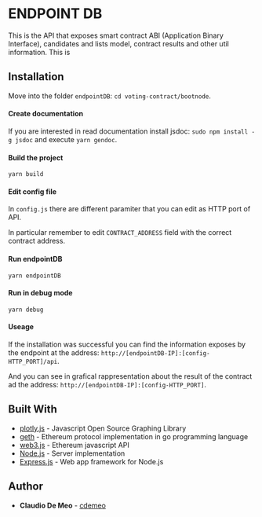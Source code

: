# ENDPOINT DB

This is the API that exposes smart contract ABI (Application Binary Interface), candidates and lists model, contract results and other util information.
This is

## Installation

Move into the folder `endpointDB`: `cd voting-contract/bootnode`.

#### Create documentation

If you are interested in read documentation install jsdoc: `sudo npm install -g jsdoc` and execute `yarn gendoc`.

#### Build the project

```
yarn build
```

#### Edit config file

In `config.js` there are different paramiter that you can edit as HTTP port of API.

In particular remember to edit `CONTRACT_ADDRESS` field with the correct contract address.

#### Run endpointDB

```
yarn endpointDB
```

#### Run in debug mode

```
yarn debug
```

#### Useage

If the installation was successful you can find the information exposes by the endpoint at the address: `http://[endpointDB-IP]:[config-HTTP_PORT]/api`.

And you can see in grafical rappresentation about the result of the contract ad the address: `http://[endpointDB-IP]:[config-HTTP_PORT]`.

## Built With

* [plotly.js](https://plot.ly/javascript/) - Javascript Open Source Graphing Library
* [geth](https://geth.ethereum.org/) - Ethereum protocol implementation in go programming language
* [web3.js](https://web3js.readthedocs.io/en/1.0) - Ethereum javascript API
* [Node.js](https://nodejs.org/en/) - Server implementation
* [Express.js](http://expressjs.com/) - Web app framework for Node.js

## Author

* **Claudio De Meo** - [cdemeo](https://github.com/ClaudioDeMeo)
